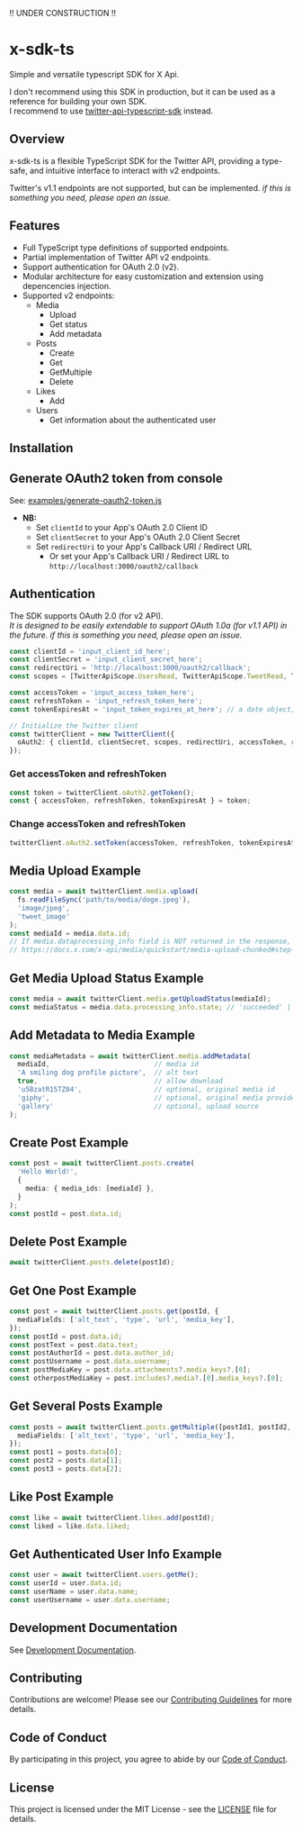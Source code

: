 !! UNDER CONSTRUCTION !!

# x-sdk-ts

Simple and versatile typescript SDK for X Api.

I don't recommend using this SDK in production, but it can be used as a reference for building your own SDK.  
I recommend to use [twitter-api-typescript-sdk](https://github.com/xdevplatform/twitter-api-typescript-sdk) instead.  

## Overview

x-sdk-ts is a flexible TypeScript SDK for the Twitter API, providing a type-safe, and intuitive interface to interact with v2 endpoints.  

Twitter's v1.1 endpoints are not supported, but can be implemented. *if this is something you need, please open an issue.*  

## Features

- Full TypeScript type definitions of supported endpoints.
- Partial implementation of Twitter API v2 endpoints.
- Support authentication for OAuth 2.0 (v2).
- Modular architecture for easy customization and extension using depencencies injection.
- Supported v2 endpoints:
  - Media
    - Upload
    - Get status
    - Add metadata
  - Posts
    - Create
    - Get
    - GetMultiple
    - Delete
  - Likes
    - Add
  - Users
    - Get information about the authenticated user

## Installation

## Generate OAuth2 token from console

See: [examples/generate-oauth2-token.js](https://github.com/Micka33/x-sdk-ts/blob/main/examples/generate-oauth2-token.js)

- **NB:**
  - Set `clientId` to your App's OAuth 2.0 Client ID
  - Set `clientSecret` to your App's OAuth 2.0 Client Secret
  - Set `redirectUri` to your App's Callback URI / Redirect URL
    - Or set your App's Callback URI / Redirect URL to `http://localhost:3000/oauth2/callback`

## Authentication

The SDK supports OAuth 2.0 (for v2 API).  
*It is designed to be easily extendable to support OAuth 1.0a (for v1.1 API) in the future. if this is something you need, please open an issue.*

```typescript
const clientId = 'input_client_id_here';
const clientSecret = 'input_client_secret_here';
const redirectUri = 'http://localhost:3000/oauth2/callback';
const scopes = [TwitterApiScope.UsersRead, TwitterApiScope.TweetRead, TwitterApiScope.TweetWrite, TwitterApiScope.OfflineAccess, TwitterApiScope.MediaWrite];

const accessToken = 'input_access_token_here';
const refreshToken = 'input_refresh_token_here';
const tokenExpiresAt = 'input_token_expires_at_here'; // a date object; example: new Date()

// Initialize the Twitter client
const twitterClient = new TwitterClient({
  oAuth2: { clientId, clientSecret, scopes, redirectUri, accessToken, refreshToken, tokenExpiresAt },
});
```

### Get accessToken and refreshToken

```typescript
const token = twitterClient.oAuth2.getToken();
const { accessToken, refreshToken, tokenExpiresAt } = token;
```

### Change accessToken and refreshToken

```typescript
twitterClient.oAuth2.setToken(accessToken, refreshToken, tokenExpiresAt);
```

## Media Upload Example

```typescript
const media = await twitterClient.media.upload(
  fs.readFileSync('path/to/media/doge.jpeg'),
  'image/jpeg',
  'tweet_image'
);
const mediaId = media.data.id;
// If media.dataprocessing_info field is NOT returned in the response, then mediaId is ready for use in other API endpoints.
// https://docs.x.com/x-api/media/quickstart/media-upload-chunked#step-2-%3A-post-media%2Fupload-append
```

## Get Media Upload Status Example

```typescript
const media = await twitterClient.media.getUploadStatus(mediaId);
const mediaStatus = media.data.processing_info.state; // 'succeeded' | 'in_progress' | 'pending' | 'failed'
```

## Add Metadata to Media Example

```typescript
const mediaMetadata = await twitterClient.media.addMetadata(
  mediaId,                          // media id
  'A smiling dog profile picture',  // alt text
  true,                             // allow download
  'u5BzatR15TZ04',                  // optional, original media id
  'giphy',                          // optional, original media provider
  'gallery'                         // optional, upload source
);
```

## Create Post Example

```typescript
const post = await twitterClient.posts.create(
  'Hello World!',
  {
    media: { media_ids: [mediaId] },
  }
);
const postId = post.data.id;
```

## Delete Post Example

```typescript
await twitterClient.posts.delete(postId);
```

## Get One Post Example

```typescript
const post = await twitterClient.posts.get(postId, {
  mediaFields: ['alt_text', 'type', 'url', 'media_key'],
});
const postId = post.data.id;
const postText = post.data.text;
const postAuthorId = post.data.author_id;
const postUsername = post.data.username;
const postMediaKey = post.data.attachments?.media_keys?.[0];
const otherpostMediaKey = post.includes?.media?.[0].media_keys?.[0];
```

## Get Several Posts Example

```typescript
const posts = await twitterClient.posts.getMultiple([postId1, postId2, postId3], {
  mediaFields: ['alt_text', 'type', 'url', 'media_key'],
});
const post1 = posts.data[0];
const post2 = posts.data[1];
const post3 = posts.data[2];
```

## Like Post Example

```typescript
const like = await twitterClient.likes.add(postId);
const liked = like.data.liked;
```

## Get Authenticated User Info Example

```typescript
const user = await twitterClient.users.getMe();
const userId = user.data.id;
const userName = user.data.name;
const userUsername = user.data.username;
```

## Development Documentation

See [Development Documentation](https://github.com/Micka33/x-sdk-ts/blob/main/DEVELOPMENT.md).

## Contributing

Contributions are welcome! Please see our [Contributing Guidelines](CONTRIBUTING.md) for more details.

## Code of Conduct

By participating in this project, you agree to abide by our [Code of Conduct](CODE_OF_CONDUCT.md).

## License

This project is licensed under the MIT License - see the [LICENSE](LICENSE) file for details.
